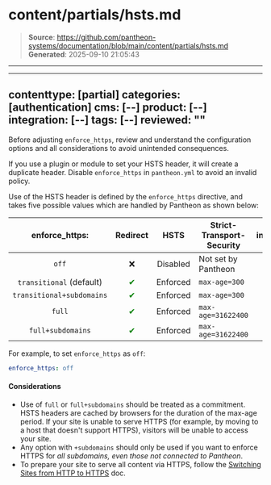 # content/partials/hsts.md

> **Source**: https://github.com/pantheon-systems/documentation/blob/main/content/partials/hsts.md
> **Generated**: 2025-09-10 21:05:43

---

---
contenttype: [partial]
categories: [authentication]
cms: [--]
product: [--]
integration: [--]
tags: [--]
reviewed: ""
---

<Alert title="Note" type="info">

Before adjusting `enforce_https`, review and understand the configuration options and all considerations to avoid unintended consequences.

If you use a plugin or module to set your HSTS header, it will create a duplicate header. Disable `enforce_https` in `pantheon.yml` to avoid an invalid policy.

</Alert>

Use of the HSTS header is defined by the `enforce_https` directive, and takes five possible values which are handled by Pantheon as shown below:

|       enforce_https:                                          | Redirect                           |   HSTS   | Strict-Transport-Security | includeSubdomains                  | preload                            |
|:-------------------------------------------------------------:|:----------------------------------:|:--------:|---------------------------|:----------------------------------:|:----------------------------------:|
| `off`                                                         |     ❌                              | Disabled | Not set by Pantheon       |         ❌                          |    ❌                              |
| `transitional` (default)                                      | <span style="color:green">✔</span> | Enforced | `max-age=300`             |         ❌                          |    ❌                              |
| `transitional+subdomains`                                     | <span style="color:green">✔</span> | Enforced | `max-age=300`             | <span style="color:green">✔</span> |    ❌                              |
| `full` <Popover content="Needed for an A+ SSL Labs Rating" /> | <span style="color:green">✔</span> | Enforced | `max-age=31622400`        |         ❌                          |    ❌                              |
| `full+subdomains` <Popover content="This is the recommended and most secure configuration" /> | <span style="color:green">✔</span> | Enforced | `max-age=31622400` | <span style="color:green">✔</span> | <span style="color:green">✔</span> <Popover content="HTTP will be forcefully redirected to HTTPS by the browser." /> |

For example, to set `enforce_https` as `off`:

```yaml
enforce_https: off
```

#### Considerations

- Use of `full` or `full+subdomains` should be treated as a commitment. HSTS headers are cached by browsers for the duration of the max-age period. If your site is unable to serve HTTPS (for example, by moving to a host that doesn't support HTTPS), visitors will be unable to access your site.
- Any option with `+subdomains` should only be used if you want to enforce HTTPS for *all subdomains, even those not connected to Pantheon*.
- To prepare your site to serve all content via HTTPS, follow the [Switching Sites from HTTP to HTTPS](/http-to-https) doc.
